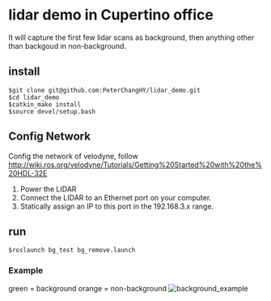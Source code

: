 # lidar demo in Cupertino office

It will capture the first few lidar scans as background, then anything other than backgoud in non-background.


## install

```$git clone git@github.com:PeterChangHY/lidar_demo.git```   
```$cd lidar_demo```  
```$catkin_make install```  
```$source devel/setup.bash```

## Config Network  
Config the network of velodyne, follow http://wiki.ros.org/velodyne/Tutorials/Getting%20Started%20with%20the%20HDL-32E
1. Power the LIDAR 
2. Connect the LIDAR to an Ethernet port on your computer.
3. Statically assign an IP to this port in the 192.168.3.x range.

## run

```$roslaunch bg_test bg_remove.launch```

### Example

green = background
orange = non-background
![background_example](/images/bg_example.png)

